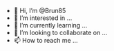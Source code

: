 - 👋 Hi, I’m @Brun85
- 👀 I’m interested in ...
- 🌱 I’m currently learning ...
- 💞️ I’m looking to collaborate on ...
- 📫 How to reach me ...

<!---
Brun85/Brun85 is a ✨ special ✨ repository because its `README.md` (this file) appears on your GitHub profile.
You can click the Preview link to take a look at your changes.
--->
